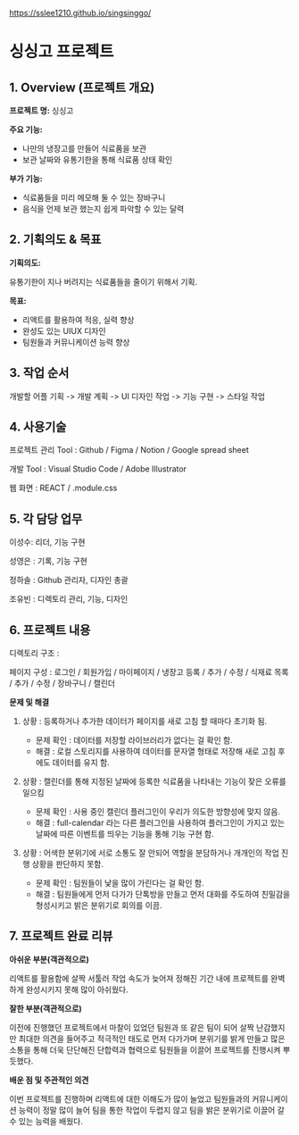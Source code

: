 https://sslee1210.github.io/singsinggo/
# 싱싱고 프로젝트

## 1. Overview (프로젝트 개요)

**프로젝트 명:** 싱싱고

**주요 기능:**

- 나만의 냉장고를 만들어 식료품을 보관
- 보관 날짜와 유통기한을 통해 식료품 상태 확인

**부가 기능:**

- 식료품들을 미리 메모해 둘 수 있는 장바구니
- 음식을 언제 보관 했는지 쉽게 파악할 수 있는 달력

## 2. 기획의도 & 목표

**기획의도:**

유통기한이 지나 버려지는 식료품들을 줄이기 위해서 기획.

**목표:**

- 리액트를 활용하여 적응, 실력 향상
- 완성도 있는 UIUX 디자인
- 팀원들과 커뮤니케이션 능력 향상

## 3. 작업 순서

개발할 어플 기획 -> 개발 계획 -> UI 디자인 작업 -> 기능 구현 -> 스타일 작업

## 4. 사용기술

프로젝트 관리 Tool : Github / Figma / Notion / Google spread sheet

개발 Tool : Visual Studio Code / Adobe Illustrator

웹 화면 : REACT / .module.css

## 5. 각 담당 업무

이성수: 리더, 기능 구현

성영은 : 기록, 기능 구현

정하솔 : Github 관리자, 디자인 총괄

조유빈 : 디렉토리 관리, 기능, 디자인

## 6. 프로젝트 내용

디렉토리 구조 :

페이지 구성 : 로그인 / 회원가입 / 마이페이지 / 냉장고 등록 / 추가 / 수정 / 식재료 목록 / 추가 / 수정 / 장바구니 / 캘린더

**문제 및 해결**

1. 상황 : 등록하거나 추가한 데이터가 페이지를 새로 고침 할 때마다 초기화 됨.
    - 문제 확인 : 데이터를 저장할 라이브러리가 없다는 걸 확인 함.
    - 해결 : 로컬 스토리지를 사용하여 데이터를 문자열 형태로 저장해 새로 고침 후에도 데이터를 유지 함.

2. 상황 : 캘린더를 통해 지정된 날짜에 등록한 식료품을 나타내는 기능이 잦은 오류를 일으킴
    - 문제 확인 : 사용 중인 캘린더 플러그인이 우리가 의도한 방향성에 맞지 않음.
    - 해결 : full-calendar 라는 다른 플러그인을 사용하여 플러그인이 가지고 있는 날짜에 따른 이벤트를 띄우는 기능을 통해 기능 구현 함.

3. 상황 : 어색한 분위기에 서로 소통도 잘 안되어 역할을 분담하거나 개개인의 작업 진행 상황을 판단하지 못함.
    - 문제 확인 : 팀원들이 낯을 많이 가린다는 걸 확인 함.
    - 해결 : 팀원들에게 먼저 다가가 단톡방을 만들고 먼저 대화를 주도하여 친밀감을 형성시키고 밝은 분위기로 회의를 이끔.

## 7. 프로젝트 완료 리뷰

**아쉬운 부분(객관적으로)**

리액트를 활용함에 살짝 서툴러 작업 속도가 늦어져 정해진 기간 내에 프로젝트를 완벽하게 완성시키지 못해 많이 아쉬웠다.

**잘한 부분(객관적으로)**

이전에 진행했던 프로젝트에서 마찰이 있었던 팀원과 또 같은 팀이 되어 살짝 난감했지만 최대한 의견을 들어주고 적극적인 태도로 먼저 다가가며 분위기를 밝게 만들고 많은 소통을 통해 더욱 단단해진 단합력과 협력으로 팀원들을 이끌어 프로젝트를 진행시켜 뿌듯했다.

**배운 점 및 주관적인 의견**

이번 프로젝트를 진행하며 리액트에 대한 이해도가 많이 늘었고 팀원들과의 커뮤니케이션 능력이 정말 많이 늘어 팀을 통한 작업이 두렵지 않고 팀을 밝은 분위기로 이끌어 갈 수 있는 능력을 배웠다.
